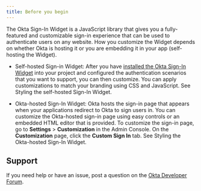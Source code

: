 ```yaml
---
title: Before you begin
---
```


The Okta Sign-In Widget is a JavaScript library that gives you a fully-featured and customizable sign-in experience that can be used to authenticate users on any website. How you customize the Widget depends on whether Okta is hosting it or you are embedding it in your app (self-hosting the Widget).

* Self-hosted Sign-in Widget: After you have [installed the Okta Sign-In Widget](https://github.com/okta/okta-signin-widget#getting-started) into your project and configured the authentication scenarios that you want to support, you can then customize. You can apply customizations to match your branding using CSS and JavaScript. See <GuideLink link="../style-self-hosted">Styling the self-hosted Sign-In Widget</GuideLink>.

* Okta-hosted Sign-In Widget: Okta hosts the sign-in page that appears when your applications redirect to Okta to sign users in. You can customize the Okta-hosted sign-in page using easy controls or an embedded HTML editor that is provided.  To customize the sign-in page, go to **Settings** > **Customization** in the Admin Console. On the **Customization** page, click the **Custom Sign In** tab. See <GuideLink link="../style-okta-hosted">Styling the Okta-hosted Sign-In Widget</GuideLink>.

## Support

If you need help or have an issue, post a question on the [Okta Developer Forum](https://devforum.okta.com).

<NextSectionLink/>
